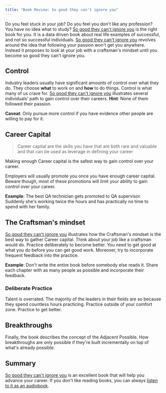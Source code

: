 ```yaml
---
title: "Book Review: So good they can't ignore you"
---
```


Do you feel stuck in your job? Do you feel you don't like any profession? You have no idea what to study? [So good they can't ignore you](http://amzn.to/2en85eW) is the right book for you. It is a data driven book about real life examples of successful, and not so successful individuals. [So good they can't ignore you](http://amzn.to/2en85eW) revolves around the idea that following your passion won't get you anywhere. Instead it proposes to look at your job with a craftsman's mindset until you become so good they can't ignore you.  

## Control  
Industry leaders usually have significant amounts of control over what they do. They choose **what** to work on and **how** to do things. Control is what many of us crave for. [So good they can't ignore you](http://amzn.to/2en85eW) illustrates several individuals' path to gain control over their careers. **Hint**: None of them followed their passion.  

**Caveat**: Only pursue more control if you have evidence other people are willing to pay for it.  

## Career Capital  
> Career capital are the skills you have that are both rare and valuable and that can be used as leverage in defining your career  

Making enough Career capital is the safest way to gain control over your career.  

Employers will usually promote you once you have enough career capital. Beware though, most of these promotions will limit your ability to gain control over your career.  

**Example**: The best QA technician gets promoted to QA supervisor. Suddenly she's working twice the hours and has practically no time to spend with her family.  

## The Craftsman's mindset  
[So good they can't ignore you](http://amzn.to/2en85eW) illustrates how the Craftsman's mindset is the best way to gather Career capital. Think about your job like a craftsman would do. Practice deliberately to become better. You need to get good at what you do before you can get good work. Moreover, try to incorporate frequent feedback into the practice.  

**Example**: Don't write the entire book before somebody else reads it. Share each chapter with as many people as possible and incorporate their feedback.  

### Deliberate Practice  
Talent is overrated. The majority of the leaders in their fields are so because they spend countless hours practicing. Practice outside of your comfort zone. Practice to get better.  

## Breakthroughs  
Finally, the book describes the concept of the Adjacent Possible. How breakthroughs are only possible if they're built incrementally on top of what's already possible.  

## Summary  
[So good they can't ignore you](http://amzn.to/2en85eW) is an excellent book that will help you advance your career. If you don't like reading books, you can always [listen to it as an audiobook](http://amzn.to/2dL6GOh).  